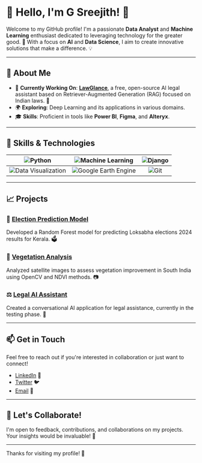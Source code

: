 # 🌈 Hello, I'm G Sreejith! 👋

Welcome to my GitHub profile! I'm a passionate **Data Analyst** and **Machine Learning** enthusiast dedicated to leveraging technology for the greater good. 🚀 With a focus on **AI** and **Data Science**, I aim to create innovative solutions that make a difference. 💡

---

## 🌱 About Me

- 🔭 **Currently Working On**: **[LawGlance](https://github.com/lawglance/lawglance)**, a free, open-source AI legal assistant based on Retriever-Augmented Generation (RAG) focused on Indian laws. 📜
- 🌍 **Exploring**: Deep Learning and its applications in various domains. 
- 🎓 **Skills**: Proficient in tools like **Power BI**, **Figma**, and **Alteryx**.

---

## 🔧 Skills & Technologies

| ![Python](https://img.shields.io/badge/Python-3776AB?style=for-the-badge&logo=python&logoColor=white) | ![Machine Learning](https://img.shields.io/badge/Machine%20Learning-F68B20?style=for-the-badge&logo=google%20cloud&logoColor=white) | ![Django](https://img.shields.io/badge/Django-092E20?style=for-the-badge&logo=django&logoColor=white) | 
|:---:|:---:|:---:|
| ![Data Visualization](https://img.shields.io/badge/Data%20Visualization-FFA500?style=for-the-badge&logo=chart.js&logoColor=white) | ![Google Earth Engine](https://img.shields.io/badge/Google%20Earth%20Engine-4285F4?style=for-the-badge&logo=googleearth&logoColor=white) | ![Git](https://img.shields.io/badge/Git-F05032?style=for-the-badge&logo=git&logoColor=white) |

---

## 📈 Projects

### 🌟 [Election Prediction Model](https://github.com/g-sree-jith/Kerala_Election_Prediction_Model)
Developed a Random Forest model for predicting Loksabha elections 2024 results for Kerala. 🗳️

### 🌳 [Vegetation Analysis](https://github.com/g-sree-jith/Deforestation-Analysis-using-NDVI)
Analyzed satellite images to assess vegetation improvement in South India using OpenCV and NDVI methods. 📷

### ⚖️ [Legal AI Assistant](https://github.com/lawglance/lawglance)
Created a conversational AI application for legal assistance, currently in the testing phase. 🤖

---

## 📫 Get in Touch

Feel free to reach out if you're interested in collaboration or just want to connect!

- [LinkedIn](https://www.linkedin.com/in/g-sree-jith) 💼
- [Twitter](https://twitter.com/your-twitter) 🐦
- [Email](mailto:g.sreejith@outlook.com) 📧

---

## 🚀 Let's Collaborate!

I'm open to feedback, contributions, and collaborations on my projects. Your insights would be invaluable! 💬

---

Thanks for visiting my profile! 🌟
